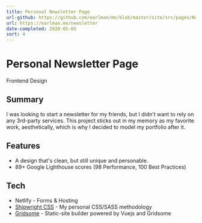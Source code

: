 ```yaml
---
title: Personal Newsletter Page
url-github: https://github.com/earlman/me/blob/master/site/src/pages/Newsletter.vue
url: https://earlman.me/newsletter
date-completed: 2020-05-05
sort: 4
---
```


# Personal Newsletter Page

Frontend Design

## Summary

I was looking to start a newsletter for my friends, but I didn't want to rely on any 3rd-party services. This project sticks out in my memory as my favorite work, aesthetically, which is why I decided to model my portfolio after it.

## Features

- A design that's clean, but still unique and personable.
- 89+ Google Lighthouse scores (98 Performance, 100 Best Practices)

## Tech

- Netlify - Forms & Hosting
- [Shipwright CSS](../../work/shipwright-css) - My personal CSS/SASS methodology
- [Gridsome](https://gridsome.org/) - Static-site builder powered by Vuejs and Gridsome
